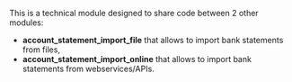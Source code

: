 This is a technical module designed to share code between 2 other
modules:

- **account_statement_import_file** that allows to import bank statements
  from files,
- **account_statement_import_online** that allows to import bank
  statements from webservices/APIs.
